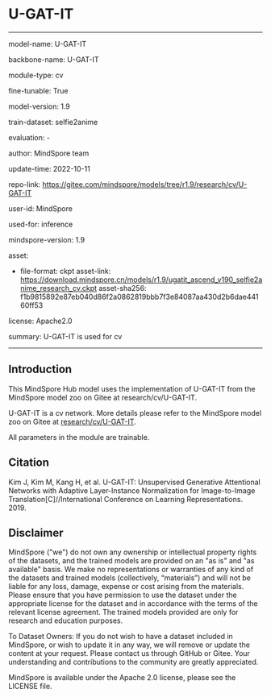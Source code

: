 # U-GAT-IT

---

model-name: U-GAT-IT

backbone-name: U-GAT-IT

module-type: cv

fine-tunable: True

model-version: 1.9

train-dataset: selfie2anime

evaluation: -

author: MindSpore team

update-time: 2022-10-11

repo-link: <https://gitee.com/mindspore/models/tree/r1.9/research/cv/U-GAT-IT>

user-id: MindSpore

used-for: inference

mindspore-version: 1.9

asset:

-
    file-format: ckpt
    asset-link: <https://download.mindspore.cn/models/r1.9/ugatit_ascend_v190_selfie2anime_research_cv.ckpt>
    asset-sha256: f1b9815892e87eb040d86f2a0862819bbb7f3e84087aa430d2b6dae44160ff53

license: Apache2.0

summary: U-GAT-IT is used for cv

---

## Introduction

This MindSpore Hub model uses the implementation of U-GAT-IT from the MindSpore model zoo on Gitee at research/cv/U-GAT-IT.

U-GAT-IT is a cv network. More details please refer to the MindSpore model zoo on Gitee at [research/cv/U-GAT-IT](https://gitee.com/mindspore/models/blob/r1.9/research/cv/U-GAT-IT/README.md).

All parameters in the module are trainable.

## Citation

Kim J, Kim M, Kang H, et al. U-GAT-IT: Unsupervised Generative Attentional Networks with Adaptive Layer-Instance Normalization for Image-to-Image Translation[C]//International Conference on Learning Representations. 2019.

## Disclaimer

MindSpore ("we") do not own any ownership or intellectual property rights of the datasets, and the trained models are provided on an "as is" and "as available" basis. We make no representations or warranties of any kind of the datasets and trained models (collectively, “materials”) and will not be liable for any loss, damage, expense or cost arising from the materials. Please ensure that you have permission to use the dataset under the appropriate license for the dataset and in accordance with the terms of the relevant license agreement. The trained models provided are only for research and education purposes.

To Dataset Owners: If you do not wish to have a dataset included in MindSpore, or wish to update it in any way, we will remove or update the content at your request. Please contact us through GitHub or Gitee. Your understanding and contributions to the community are greatly appreciated.

MindSpore is available under the Apache 2.0 license, please see the LICENSE file.
